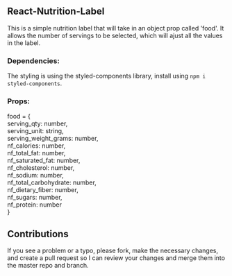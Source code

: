 ## React-Nutrition-Label

This is a simple nutrition label that will take in an object prop called 'food'.  It allows the number of servings to be selected, which will ajust all the values in the label.

### Dependencies:

The styling is using the styled-components library, install using `npm i styled-components`.

### Props:

food = {<br/>
    serving_qty: number,<br/>
    serving_unit: string,<br/>
    serving_weight_grams: number,<br/>
    nf_calories: number,<br/>
    nf_total_fat: number,<br/>
    nf_saturated_fat: number,<br/>
    nf_cholesterol: number,<br/>
    nf_sodium: number,<br/>
    nf_total_carbohydrate: number,<br/>
    nf_dietary_fiber: number,<br/>
    nf_sugars: number,<br/>
    nf_protein: number<br/>
  }
  
## Contributions

If you see a problem or a typo, please fork, make the necessary changes, and create a pull request so I can review your changes and merge them into the master repo and branch.
